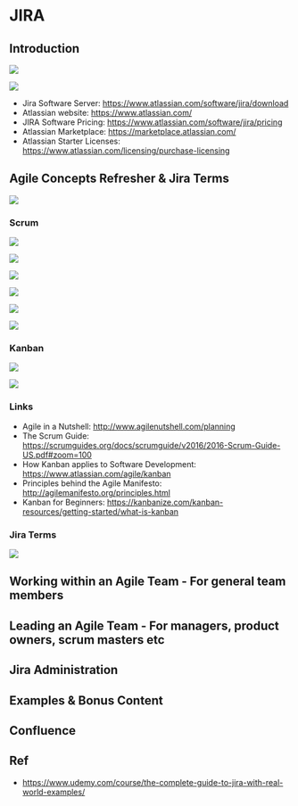 # JIRA

## Introduction

![](https://github.com/shamy1st/jira/blob/main/images/what-is-jira.png)

![](https://github.com/shamy1st/jira/blob/main/images/how-to-get-jira.png)

* Jira Software Server: https://www.atlassian.com/software/jira/download
* Atlassian website: https://www.atlassian.com/
* JIRA Software Pricing: https://www.atlassian.com/software/jira/pricing
* Atlassian Marketplace: https://marketplace.atlassian.com/
* Atlassian Starter Licenses: https://www.atlassian.com/licensing/purchase-licensing

## Agile Concepts Refresher & Jira Terms

![](https://github.com/shamy1st/jira/blob/main/images/agile-principles.png)

### Scrum

![](https://github.com/shamy1st/jira/blob/main/images/scrum.png)

![](https://github.com/shamy1st/jira/blob/main/images/scrum-flow.png)

![](https://github.com/shamy1st/jira/blob/main/images/scrum-roles.png)

![](https://github.com/shamy1st/jira/blob/main/images/scrum-events.png)

![](https://github.com/shamy1st/jira/blob/main/images/scrum-sprint-board.png)

![](https://github.com/shamy1st/jira/blob/main/images/scrum-summary.png)

### Kanban

![](https://github.com/shamy1st/jira/blob/main/images/kanban.png)

![](https://github.com/shamy1st/jira/blob/main/images/kanban-board.png)

### Links

* Agile in a Nutshell: http://www.agilenutshell.com/planning
* The Scrum Guide: https://scrumguides.org/docs/scrumguide/v2016/2016-Scrum-Guide-US.pdf#zoom=100
* How Kanban applies to Software Development: https://www.atlassian.com/agile/kanban
* Principles behind the Agile Manifesto: http://agilemanifesto.org/principles.html
* Kanban for Beginners: https://kanbanize.com/kanban-resources/getting-started/what-is-kanban

### Jira Terms

![](https://github.com/shamy1st/jira/blob/main/images/jira-terms.png)

## Working within an Agile Team - For general team members



## Leading an Agile Team - For managers, product owners, scrum masters etc

## Jira Administration

## Examples & Bonus Content

## Confluence

## Ref
* https://www.udemy.com/course/the-complete-guide-to-jira-with-real-world-examples/
